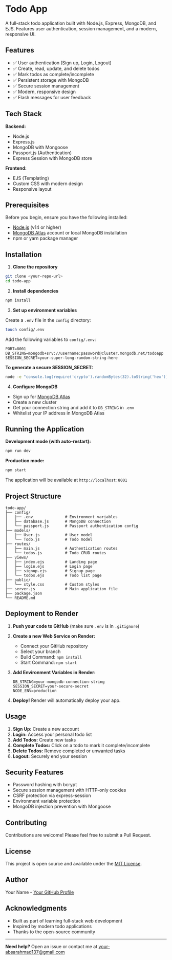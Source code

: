 # Todo App

A full-stack todo application built with Node.js, Express, MongoDB, and EJS. Features user authentication, session management, and a modern, responsive UI.

## Features

- ✅ User authentication (Sign up, Login, Logout)
- ✅ Create, read, update, and delete todos
- ✅ Mark todos as complete/incomplete
- ✅ Persistent storage with MongoDB
- ✅ Secure session management
- ✅ Modern, responsive design
- ✅ Flash messages for user feedback

## Tech Stack

**Backend:**
- Node.js
- Express.js
- MongoDB with Mongoose
- Passport.js (Authentication)
- Express Session with MongoDB store

**Frontend:**
- EJS (Templating)
- Custom CSS with modern design
- Responsive layout

## Prerequisites

Before you begin, ensure you have the following installed:
- [Node.js](https://nodejs.org/) (v14 or higher)
- [MongoDB Atlas](https://www.mongodb.com/cloud/atlas) account or local MongoDB installation
- npm or yarn package manager

## Installation

1. **Clone the repository**
```bash
git clone <your-repo-url>
cd todo-app
```

2. **Install dependencies**
```bash
npm install
```

3. **Set up environment variables**

Create a `.env` file in the `config` directory:
```bash
touch config/.env
```

Add the following variables to `config/.env`:
```
PORT=8001
DB_STRING=mongodb+srv://username:password@cluster.mongodb.net/todoapp
SESSION_SECRET=your-super-long-random-string-here
```

**To generate a secure SESSION_SECRET:**
```bash
node -e "console.log(require('crypto').randomBytes(32).toString('hex'))"
```

4. **Configure MongoDB**
- Sign up for [MongoDB Atlas](https://www.mongodb.com/cloud/atlas)
- Create a new cluster
- Get your connection string and add it to `DB_STRING` in `.env`
- Whitelist your IP address in MongoDB Atlas

## Running the Application

**Development mode (with auto-restart):**
```bash
npm run dev
```

**Production mode:**
```bash
npm start
```

The application will be available at `http://localhost:8001`

## Project Structure

```
todo-app/
├── config/
│   ├── .env              # Environment variables
│   ├── database.js       # MongoDB connection
│   └── passport.js       # Passport authentication config
├── models/
│   ├── User.js           # User model
│   └── Todo.js           # Todo model
├── routes/
│   ├── main.js           # Authentication routes
│   └── todos.js          # Todo CRUD routes
├── views/
│   ├── index.ejs         # Landing page
│   ├── login.ejs         # Login page
│   ├── signup.ejs        # Signup page
│   └── todos.ejs         # Todo list page
├── public/
│   └── style.css         # Custom styles
├── server.js             # Main application file
├── package.json
└── README.md
```

## Deployment to Render

1. **Push your code to GitHub** (make sure `.env` is in `.gitignore`)

2. **Create a new Web Service on Render:**
   - Connect your GitHub repository
   - Select your branch
   - Build Command: `npm install`
   - Start Command: `npm start`

3. **Add Environment Variables in Render:**
   ```
   DB_STRING=your-mongodb-connection-string
   SESSION_SECRET=your-secure-secret
   NODE_ENV=production
   ```

4. **Deploy!** Render will automatically deploy your app.

## Usage

1. **Sign Up:** Create a new account
2. **Login:** Access your personal todo list
3. **Add Todos:** Create new tasks
4. **Complete Todos:** Click on a todo to mark it complete/incomplete
5. **Delete Todos:** Remove completed or unwanted tasks
6. **Logout:** Securely end your session

## Security Features

- Password hashing with bcrypt
- Secure session management with HTTP-only cookies
- CSRF protection via express-session
- Environment variable protection
- MongoDB injection prevention with Mongoose

## Contributing

Contributions are welcome! Please feel free to submit a Pull Request.

## License

This project is open source and available under the [MIT License](LICENSE).

## Author

Your Name - [Your GitHub Profile](https://github.com/absar22)

## Acknowledgments

- Built as part of learning full-stack web development
- Inspired by modern todo applications
- Thanks to the open-source community

---

**Need help?** Open an issue or contact me at your-absarahmad137@gmail.com